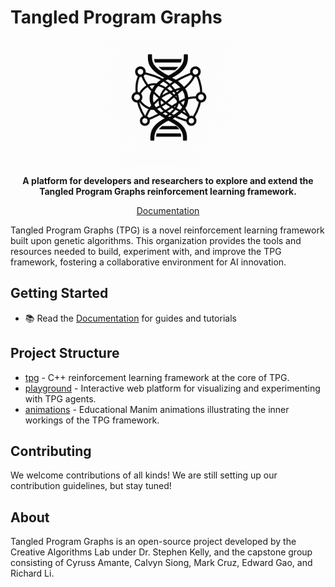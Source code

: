 # Tangled Program Graphs

<p align="center">
  <img src="assets/logo.png" alt="TPG Logo" width=200 />
</p>

<p align="center">
  <strong>A platform for developers and researchers to explore and extend the Tangled Program Graphs reinforcement learning framework.</strong>
</p>

<p align="center">
  <a href="#">Documentation</a>
</p>

Tangled Program Graphs (TPG) is a novel reinforcement learning framework built upon genetic algorithms. This organization provides the tools and resources needed to build, experiment with, and improve the TPG framework, fostering a collaborative environment for AI innovation.

## Getting Started

- 📚 Read the [Documentation]() for guides and tutorials

## Project Structure

- [tpg](https://github.com/TangledProgramGraphs/tpg) - C++ reinforcement learning framework at the core of TPG.
- [playground](https://github.com/TangledProgramGraphs/playground) - Interactive web platform for visualizing and experimenting with TPG agents.
- [animations](https://github.com/TangledProgramGraphs/animations) - Educational Manim animations illustrating the inner workings of the TPG framework.

## Contributing

We welcome contributions of all kinds! We are still setting up our contribution guidelines, but stay tuned!

## About

Tangled Program Graphs is an open-source project developed by the Creative Algorithms Lab under Dr. Stephen Kelly, and the capstone group consisting of Cyruss Amante, Calvyn Siong, Mark Cruz, Edward Gao, and Richard Li.

